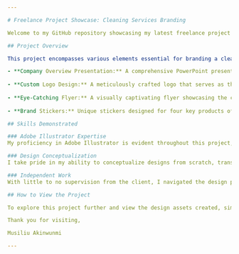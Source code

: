 ```yaml
---

# Freelance Project Showcase: Cleaning Services Branding

Welcome to my GitHub repository showcasing my latest freelance project in the realm of cleaning services branding. In this project, I demonstrate my expertise in design conceptualization, particularly highlighting my skills in Adobe Illustrator and my ability to bring a client's vision to life with minimal supervision.

## Project Overview

This project encompasses various elements essential for branding a cleaning services company, including:

- **Company Overview Presentation:** A comprehensive PowerPoint presentation providing insights into the company's mission, services offered, and products available.
  
- **Custom Logo Design:** A meticulously crafted logo that serves as the visual identity of the company, created entirely from scratch to embody its values and ethos.
  
- **Eye-Catching Flyer:** A visually captivating flyer showcasing the company's services and products, designed to attract potential customers and drive engagement.
  
- **Brand Stickers:** Unique stickers designed for four key products of the company, reflecting consistency and professionalism across all branding materials.

## Skills Demonstrated

### Adobe Illustrator Expertise
My proficiency in Adobe Illustrator is evident throughout this project, as I utilized the software to create intricate designs, manipulate shapes, and fine-tune details to perfection.

### Design Conceptualization
I take pride in my ability to conceptualize designs from scratch, translating vague ideas into tangible visual representations that resonate with clients and effectively communicate their brand identity.

### Independent Work
With little to no supervision from the client, I navigated the design process with autonomy and confidence, ensuring that every aspect of the project met the client's expectations and reflected their brand values.

## How to View the Project

To explore this project further and view the design assets created, simply navigate through the repository files. Feel free to reach out with any questions or feedback!

Thank you for visiting,

Musiliu Akinwunmi

---
```

